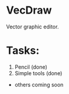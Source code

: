 # VecDraw
Vector graphic editor.

# Tasks:
1. Pencil (done)
2. Simple tools (done)
- others coming soon 
